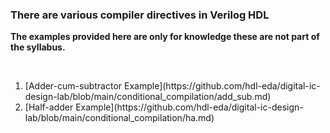 ### There are various compiler directives in Verilog HDL

__<p><b>The examples provided here are only for knowledge these are not part of the syllabus.</b></p>__
<br/>
<ol><li>
[Adder-cum-subtractor Example](https://github.com/hdl-eda/digital-ic-design-lab/blob/main/conditional_compilation/add_sub.md)
</li>
  <li>[Half-adder Example](https://github.com/hdl-eda/digital-ic-design-lab/blob/main/conditional_compilation/ha.md)</li>
</ol>



